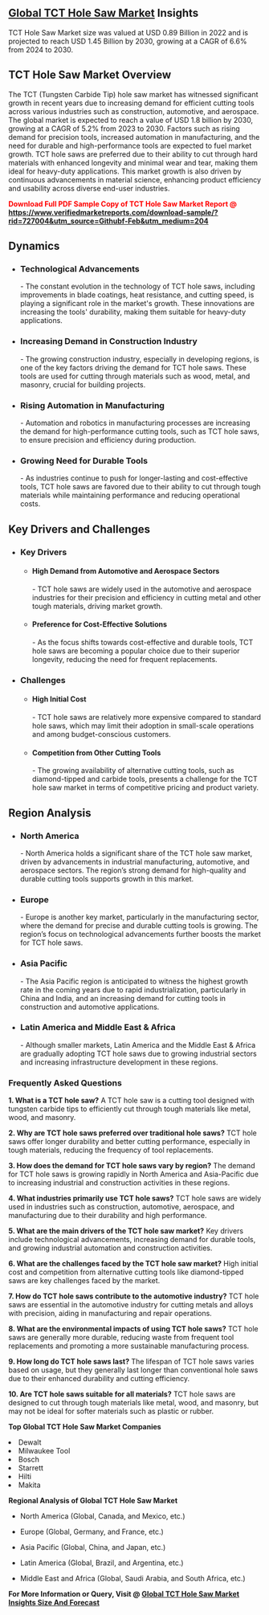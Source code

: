 <h2><a href="https://www.verifiedmarketreports.com/download-sample/?rid=727004&amp;utm_source=Githubf&amp;utm_medium=204" target="_blank">Global TCT Hole Saw Market</a> Insights</h2><p>TCT Hole Saw Market size was valued at USD 0.89 Billion in 2022 and is projected to reach USD 1.45 Billion by 2030, growing at a CAGR of 6.6% from 2024 to 2030.</p><p> <h2>TCT Hole Saw Market Overview</h2> <p>The TCT (Tungsten Carbide Tip) hole saw market has witnessed significant growth in recent years due to increasing demand for efficient cutting tools across various industries such as construction, automotive, and aerospace. The global market is expected to reach a value of USD 1.8 billion by 2030, growing at a CAGR of 5.2% from 2023 to 2030. Factors such as rising demand for precision tools, increased automation in manufacturing, and the need for durable and high-performance tools are expected to fuel market growth. TCT hole saws are preferred due to their ability to cut through hard materials with enhanced longevity and minimal wear and tear, making them ideal for heavy-duty applications. This market growth is also driven by continuous advancements in material science, enhancing product efficiency and usability across diverse end-user industries.</p> <p><strong><p><span class=""><span style="color: #ff0000;"><strong>Download Full PDF Sample Copy of TCT Hole Saw Market Report</strong> @ </span><a href="https://www.verifiedmarketreports.com/download-sample/?rid=727004&amp;utm_source=Githubf-Feb&amp;utm_medium=204" target="_blank">https://www.verifiedmarketreports.com/download-sample/?rid=727004&amp;utm_source=Githubf-Feb&amp;utm_medium=204</a></span></p></strong></p> <h2>Dynamics</h2> <ul> <li><h3>Technological Advancements</h3> - The constant evolution in the technology of TCT hole saws, including improvements in blade coatings, heat resistance, and cutting speed, is playing a significant role in the market's growth. These innovations are increasing the tools' durability, making them suitable for heavy-duty applications.</li> <li><h3>Increasing Demand in Construction Industry</h3> - The growing construction industry, especially in developing regions, is one of the key factors driving the demand for TCT hole saws. These tools are used for cutting through materials such as wood, metal, and masonry, crucial for building projects.</li> <li><h3>Rising Automation in Manufacturing</h3> - Automation and robotics in manufacturing processes are increasing the demand for high-performance cutting tools, such as TCT hole saws, to ensure precision and efficiency during production.</li> <li><h3>Growing Need for Durable Tools</h3> - As industries continue to push for longer-lasting and cost-effective tools, TCT hole saws are favored due to their ability to cut through tough materials while maintaining performance and reducing operational costs.</li> </ul> <h2>Key Drivers and Challenges</h2> <ul> <li><h3>Key Drivers</h3> <ul> <li><h4>High Demand from Automotive and Aerospace Sectors</h4> - TCT hole saws are widely used in the automotive and aerospace industries for their precision and efficiency in cutting metal and other tough materials, driving market growth.</li> <li><h4>Preference for Cost-Effective Solutions</h4> - As the focus shifts towards cost-effective and durable tools, TCT hole saws are becoming a popular choice due to their superior longevity, reducing the need for frequent replacements.</li> </ul> </li> <li><h3>Challenges</h3> <ul> <li><h4>High Initial Cost</h4> - TCT hole saws are relatively more expensive compared to standard hole saws, which may limit their adoption in small-scale operations and among budget-conscious customers.</li> <li><h4>Competition from Other Cutting Tools</h4> - The growing availability of alternative cutting tools, such as diamond-tipped and carbide tools, presents a challenge for the TCT hole saw market in terms of competitive pricing and product variety.</li> </ul> </li> </ul> <h2>Region Analysis</h2> <ul> <li><h3>North America</h3> - North America holds a significant share of the TCT hole saw market, driven by advancements in industrial manufacturing, automotive, and aerospace sectors. The region’s strong demand for high-quality and durable cutting tools supports growth in this market.</li> <li><h3>Europe</h3> - Europe is another key market, particularly in the manufacturing sector, where the demand for precise and durable cutting tools is growing. The region’s focus on technological advancements further boosts the market for TCT hole saws.</li> <li><h3>Asia Pacific</h3> - The Asia Pacific region is anticipated to witness the highest growth rate in the coming years due to rapid industrialization, particularly in China and India, and an increasing demand for cutting tools in construction and automotive applications.</li> <li><h3>Latin America and Middle East & Africa</h3> - Although smaller markets, Latin America and the Middle East & Africa are gradually adopting TCT hole saws due to growing industrial sectors and increasing infrastructure development in these regions.</li> </ul> <h3>Frequently Asked Questions</h3> <p><strong>1. What is a TCT hole saw?</strong> A TCT hole saw is a cutting tool designed with tungsten carbide tips to efficiently cut through tough materials like metal, wood, and masonry.</p> <p><strong>2. Why are TCT hole saws preferred over traditional hole saws?</strong> TCT hole saws offer longer durability and better cutting performance, especially in tough materials, reducing the frequency of tool replacements.</p> <p><strong>3. How does the demand for TCT hole saws vary by region?</strong> The demand for TCT hole saws is growing rapidly in North America and Asia-Pacific due to increasing industrial and construction activities in these regions.</p> <p><strong>4. What industries primarily use TCT hole saws?</strong> TCT hole saws are widely used in industries such as construction, automotive, aerospace, and manufacturing due to their durability and high performance.</p> <p><strong>5. What are the main drivers of the TCT hole saw market?</strong> Key drivers include technological advancements, increasing demand for durable tools, and growing industrial automation and construction activities.</p> <p><strong>6. What are the challenges faced by the TCT hole saw market?</strong> High initial cost and competition from alternative cutting tools like diamond-tipped saws are key challenges faced by the market.</p> <p><strong>7. How do TCT hole saws contribute to the automotive industry?</strong> TCT hole saws are essential in the automotive industry for cutting metals and alloys with precision, aiding in manufacturing and repair operations.</p> <p><strong>8. What are the environmental impacts of using TCT hole saws?</strong> TCT hole saws are generally more durable, reducing waste from frequent tool replacements and promoting a more sustainable manufacturing process.</p> <p><strong>9. How long do TCT hole saws last?</strong> The lifespan of TCT hole saws varies based on usage, but they generally last longer than conventional hole saws due to their enhanced durability and cutting efficiency.</p> <p><strong>10. Are TCT hole saws suitable for all materials?</strong> TCT hole saws are designed to cut through tough materials like metal, wood, and masonry, but may not be ideal for softer materials such as plastic or rubber.</p> </p><p><strong>Top Global TCT Hole Saw Market Companies</strong></p><div data-test-id=""><p><li>Dewalt</li><li> Milwaukee Tool</li><li> Bosch</li><li> Starrett</li><li> Hilti</li><li> Makita</li></p><div><strong>Regional Analysis of&nbsp;Global TCT Hole Saw Market</strong></div><ul><li dir="ltr"><p dir="ltr">North America&nbsp;(Global, Canada, and Mexico, etc.)</p></li><li dir="ltr"><p dir="ltr">Europe (Global, Germany, and France, etc.)</p></li><li dir="ltr"><p dir="ltr">Asia Pacific&nbsp;(Global, China, and Japan, etc.)</p></li><li dir="ltr"><p dir="ltr">Latin America&nbsp;(Global, Brazil, and Argentina, etc.)</p></li><li dir="ltr">Middle East and Africa&nbsp;(Global, Saudi Arabia, and South Africa, etc.)</li></ul><p><strong>For More Information or Query, Visit @&nbsp;</strong><strong><a href="https://www.verifiedmarketreports.com/product/tct-hole-saw-market/?utm_source=Githubf&amp;utm_medium=204" target="_blank">Global TCT Hole Saw Market Insights Size And Forecast</a></strong></p></div>
